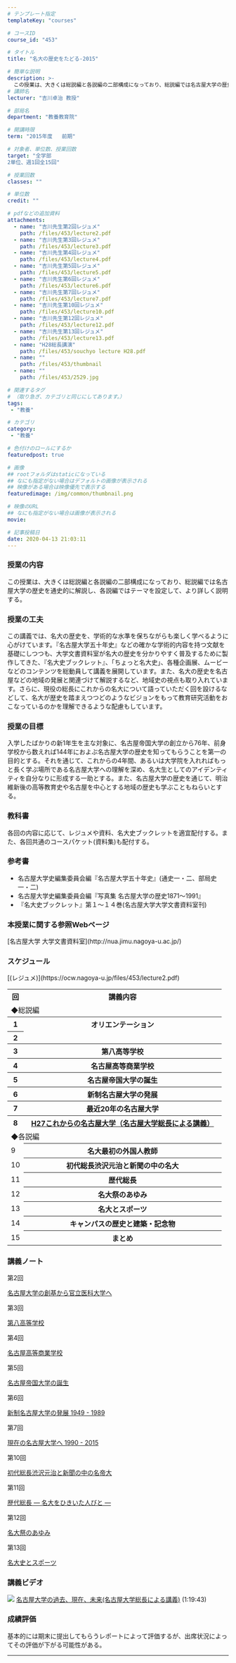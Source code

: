 ```yaml
---
# テンプレート指定
templateKey: "courses"

# コースID
course_id: "453"

# タイトル
title: "名大の歴史をたどる-2015"

# 簡単な説明
description: >-
  この授業は、大きくは総説編と各説編の二部構成になっており、総説編では名古屋大学の歴史を通 史的に解説し、各説編ではテーマを設定して、より詳しく説明する。 ....
# 講師名
lecturer: "吉川卓治 教授"

# 部局名
department: "教養教育院"

# 開講時限
term: "2015年度	前期"

# 対象者、単位数、授業回数
target: "全学部
2単位、週1回全15回"

# 授業回数
classes: ""

# 単位数
credit: ""

# pdfなどの追加資料
attachments:
  - name: "吉川先生第2回レジュメ" 
    path: /files/453/lecture2.pdf
  - name: "吉川先生第3回レジュメ" 
    path: /files/453/lecture3.pdf
  - name: "吉川先生第4回レジュメ" 
    path: /files/453/lecture4.pdf
  - name: "吉川先生第5回レジュメ" 
    path: /files/453/lecture5.pdf
  - name: "吉川先生第6回レジュメ" 
    path: /files/453/lecture6.pdf
  - name: "吉川先生第7回レジュメ" 
    path: /files/453/lecture7.pdf
  - name: "吉川先生第10回レジュメ" 
    path: /files/453/lecture10.pdf
  - name: "吉川先生第12回レジュメ" 
    path: /files/453/lecture12.pdf
  - name: "吉川先生第13回レジュメ" 
    path: /files/453/lecture13.pdf
  - name: "H28総長講演" 
    path: /files/453/souchyo lecture H28.pdf
  - name: "" 
    path: /files/453/thumbnail
  - name: "" 
    path: /files/453/2529.jpg

# 関連するタグ
# （取り急ぎ、カテゴリと同じにしてあります。）
tags:
 - "教養"

# カテゴリ
category:
 - "教養"

# 色付けのロールにするか
featuredpost: true

# 画像
## rootフォルダはstaticになっている
## なにも指定がない場合はデフォルトの画像が表示される
## 映像がある場合は映像優先で表示する
featuredimage: /img/common/thumbnail.png

# 映像のURL
## なにも指定がない場合は画像が表示される
movie: 

# 記事投稿日
date: 2020-04-13 21:03:11
---
```


### 授業の内容

この授業は、大きくは総説編と各説編の二部構成になっており、総説編では名古屋大学の歴史を通史的に解説し、各説編ではテーマを設定して、より詳しく説明する。


### 授業の工夫

この講義では、名大の歴史を、学術的な水準を保ちながらも楽しく学べるように心がけています。『名古屋大学五十年史』などの確かな学術的内容を持つ文献を基礎にしつつも、大学文書資料室が名大の歴史を分かりやすく普及するために製作してきた、『名大史ブックレット』、「ちょっと名大史」、各種企画展、ムービーなどのコンテンツを総動員して講義を展開しています。また、名大の歴史を名古屋などの地域の発展と関連づけて解説するなど、地域史の視点も取り入れています。さらに、現役の総長にこれからの名大について語っていただく回を設けるなどして、名大が歴史を踏まえつつどのようなビジョンをもって教育研究活動をおこなっているのかを理解できるような配慮もしています。





### 授業の目標

入学したばかりの新1年生を主な対象に、名古屋帝国大学の創立から76年、前身学校から数えれば144年におよぶ名古屋大学の歴史を知ってもらうことを第一の目的とする。それを通じて、これからの4年間、あるいは大学院を入れればもっと長く学ぶ場所である名古屋大学への理解を深め、名大生としてのアイデンティティを自分なりに形成する一助とする。また、名古屋大学の歴史を通じて、明治維新後の高等教育史や名古屋を中心とする地域の歴史も学ぶこともねらいとする。

### 教科書

各回の内容に応じて、レジュメや資料、名大史ブックレットを適宜配付する。また、各回共通のコースパケット(資料集)も配付する。

### 参考書

* 名古屋大学史編集委員会編『名古屋大学五十年史』(通史一・二、部局史一・二)
* 名古屋大学史編集委員会編『写真集 名古屋大学の歴史1871～1991』
* 『名大史ブックレット』第１～１４巻(名古屋大学大学文書資料室刊)

### 本授業に関する参照Webページ

<!--<a href="http://nua.jimu.nagoya-u.ac.jp/" target="blank_">名古屋大学 大学文書資料室</a>--> [名古屋大学 大学文書資料室](http://nua.jimu.nagoya-u.ac.jp/)


<h3>スケジュール</h3>

<table class="basic" width="455">
<tr>
<th width="20" class="center">回</th>
<th width="435" class="center">講義内容</th>
</tr>

<tr>
<td colspan="2">◆総説編</td>
</tr>

<tr>
<th width="20" class="center">1</th>
<th width="435" class="center">オリエンテーション</th>
<tr>
</tr>
<th width="20" class="center">2</th>
[(レジュメ)](https://ocw.nagoya-u.jp/files/453/lecture2.pdf) 

<tr>
</tr>
<th width="20" class="center">3</th>
<th width="435" class="center">第八高等学校</th>
<tr>
</tr>
<th width="20" class="center">4</th>
<th width="435" class="center">名古屋高等商業学校</th>
<tr>
</tr>
<th width="20" class="center">5</th>
<th width="435" class="center">名古屋帝国大学の誕生</th>
<tr>
</tr>
<th width="20" class="center">6</th>
<th width="435" class="center">新制名古屋大学の発展</th>
<tr>
</tr>
<th width="20" class="center">7</th>
<th width="435" class="center">最近20年の名古屋大学</th>
<tr>

</tr>
<th width="20" class="center">8</th>
<th width="435" class="center"><a href="https://nuvideo.media.nagoya-u.ac.jp/embed/bb3329bd912a68cf4983e9771c1f34e79073fc4f">H27これからの名古屋大学（名古屋大学総長による講義）
</th>
</tr>


<tr>
<td colspan="2">◆各説編</td>
</tr>


<tr>
<td width="20" class="center">9</th>
<th width="435" class="center">名大最初の外国人教師</td>
</tr>

<tr>
<td width="20" class="center">10</th>
<th width="435" class="center">初代総長渋沢元治と新聞の中の名大</td>
</tr>

<tr>
<td width="20" class="center">11</th>
<th width="435" class="center">歴代総長</td>
</tr>

<tr>
<td width="20" class="center">12</th>
<th width="435" class="center">名大祭のあゆみ</td>
</tr>

<tr>
<td width="20" class="center">13</th>
<th width="435" class="center">名大とスポーツ</td>
</tr>

<tr>
<td width="20" class="center">14</th>
<th width="435" class="center">キャンパスの歴史と建築・記念物</td>
</tr>

<tr>
<td width="20" class="center">15</th>
<th width="435" class="center">まとめ </td>
</tr>

</table>


### 講義ノート

第2回

[名古屋大学の創基から官立医科大学へ](https://ocw.nagoya-u.jp/files/453/lecture2.pdf) 


第3回

[第八高等学校](https://ocw.nagoya-u.jp/files/453/lecture3.pdf) 


第4回

[名古屋高等商業学校](https://ocw.nagoya-u.jp/files/453/lecture4.pdf) 


第5回

[名古屋帝国大学の誕生](https://ocw.nagoya-u.jp/files/453/lecture5.pdf) 


第6回

[新制名古屋大学の発展 1949 - 1989](https://ocw.nagoya-u.jp/files/453/lecture6.pdf) 


第7回

[現在の名古屋大学へ 1990 - 2015](https://ocw.nagoya-u.jp/files/453/lecture7.pdf) 


第10回

[初代総長渋沢元治と新聞の中の名帝大](https://ocw.nagoya-u.jp/files/453/lecture10.pdf) 


第11回

[歴代総長 — 名大をひきいた人びと —](https://ocw.nagoya-u.jp/files/453/lecture11.pdf) 


第12回

[名大祭のあゆみ](https://ocw.nagoya-u.jp/files/453/lecture12.pdf) 


第13回

[名大史とスポーツ](https://ocw.nagoya-u.jp/files/453/lecture13.pdf) 


### 講義ビデオ


![](https://ocw.nagoya-u.jp/files/453/2529.jpg) 
[名古屋大学の過去、現在、未来(名古屋大学総長による講義)](https://nuvideo.media.nagoya-u.ac.jp/embed/bb3329bd912a68cf4983e9771c1f34e79073fc4f)
(1:19:43)








### 成績評価

基本的には期末に提出してもらうレポートによって評価するが、出席状況によってその評価が下がる可能性がある。



-----